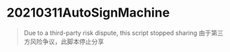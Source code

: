 # 20210311AutoSignMachine

> Due to a third-party risk dispute, this script stopped sharing
> 由于第三方风险争议，此脚本停止分享
